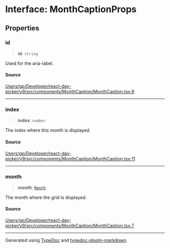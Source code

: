 # Interface: MonthCaptionProps

## Properties

### id

> **id**: `string`

Used for the aria-label.

#### Source

[Users/gp/Developer/react-day-picker/v9/src/components/MonthCaption/MonthCaption.tsx:9](https://github.com/gpbl/react-day-picker/blob/005599683/src/components/MonthCaption/MonthCaption.tsx#L9)

***

### index

> **index**: `number`

The index where this month is displayed.

#### Source

[Users/gp/Developer/react-day-picker/v9/src/components/MonthCaption/MonthCaption.tsx:11](https://github.com/gpbl/react-day-picker/blob/005599683/src/components/MonthCaption/MonthCaption.tsx#L11)

***

### month

> **month**: [`Month`](/api/classes/Month.md)

The month where the grid is displayed.

#### Source

[Users/gp/Developer/react-day-picker/v9/src/components/MonthCaption/MonthCaption.tsx:7](https://github.com/gpbl/react-day-picker/blob/005599683/src/components/MonthCaption/MonthCaption.tsx#L7)

***

Generated using [TypeDoc](https://typedoc.org) and [typedoc-plugin-markdown](https://typedoc-plugin-markdown.org).
